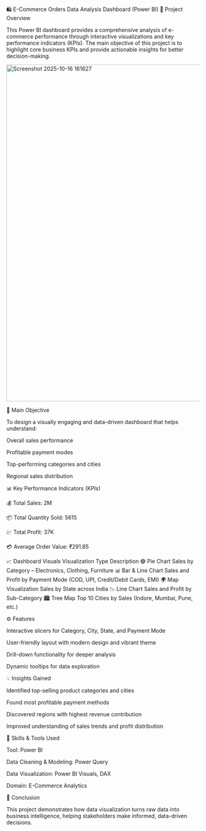 🛍️ E-Commerce Orders Data Analysis Dashboard (Power BI)
📌 Project Overview

This Power BI dashboard provides a comprehensive analysis of e-commerce performance through interactive visualizations and key performance indicators (KPIs).
The main objective of this project is to highlight core business KPIs and provide actionable insights for better decision-making.



<img width="1633" height="878" alt="Screenshot 2025-10-16 161627" src="https://github.com/user-attachments/assets/d22da1d4-b2e9-43fd-bbe6-c11aeef4a37c" />



  
🎯 Main Objective

To design a visually engaging and data-driven dashboard that helps understand:

Overall sales performance

Profitable payment modes

Top-performing categories and cities

Regional sales distribution

📊 Key Performance Indicators (KPIs)

💰 Total Sales: 2M

📦 Total Quantity Sold: 5615

💹 Total Profit: 37K

💳 Average Order Value: ₹291.85


📈 Dashboard Visuals
Visualization Type	Description
🟣 Pie Chart	Sales by Category – Electronics, Clothing, Furniture
📊 Bar & Line Chart	Sales and Profit by Payment Mode (COD, UPI, Credit/Debit Cards, EMI)
🌍 Map Visualization	Sales by State across India
📉 Line Chart	Sales and Profit by Sub-Category
🏙️ Tree Map	Top 10 Cities by Sales (Indore, Mumbai, Pune, etc.)



⚙️ Features

Interactive slicers for Category, City, State, and Payment Mode

User-friendly layout with modern design and vibrant theme

Drill-down functionality for deeper analysis

Dynamic tooltips for data exploration


💡 Insights Gained

Identified top-selling product categories and cities

Found most profitable payment methods

Discovered regions with highest revenue contribution

Improved understanding of sales trends and profit distribution

🧠 Skills & Tools Used

Tool: Power BI

Data Cleaning & Modeling: Power Query

Data Visualization: Power BI Visuals, DAX

Domain: E-Commerce Analytics

🚀 Conclusion

This project demonstrates how data visualization turns raw data into business intelligence, helping stakeholders make informed, data-driven decisions.
